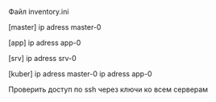 Файл inventory.ini

[master]
ip adress master-0

[app]
ip adress app-0

[srv]
ip adress srv-0

[kuber]
ip adress master-0
ip adress app-0

Проверить доступ по ssh через ключи ко всем серверам 
